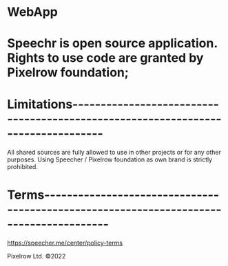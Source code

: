 # WebApp
# Speechr is open source application. Rights to use code are granted by Pixelrow foundation;

# Limitations---------------------------------------------------------------------------------
All shared sources are fully allowed to use in other projects or for any other purposes. Using Speecher / Pixelrow foundation as own brand is strictly prohibited.

# Terms---------------------------------------------------------------------------------------

https://speecher.me/center/policy-terms



Pixelrow Ltd. ©2022
